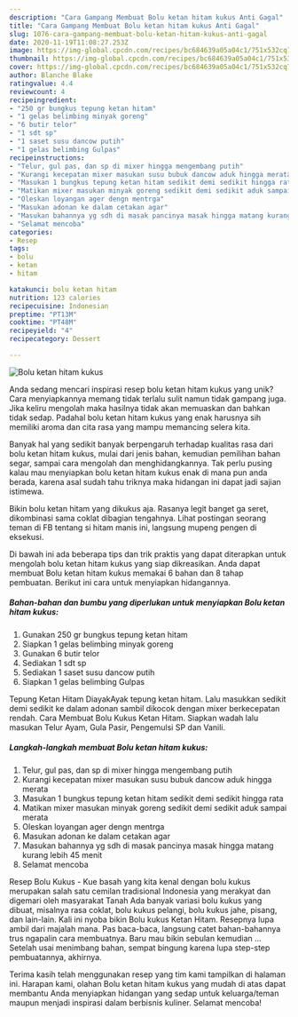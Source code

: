 ```yaml
---
description: "Cara Gampang Membuat Bolu ketan hitam kukus Anti Gagal"
title: "Cara Gampang Membuat Bolu ketan hitam kukus Anti Gagal"
slug: 1076-cara-gampang-membuat-bolu-ketan-hitam-kukus-anti-gagal
date: 2020-11-19T11:08:27.253Z
image: https://img-global.cpcdn.com/recipes/bc684639a05a04c1/751x532cq70/bolu-ketan-hitam-kukus-foto-resep-utama.jpg
thumbnail: https://img-global.cpcdn.com/recipes/bc684639a05a04c1/751x532cq70/bolu-ketan-hitam-kukus-foto-resep-utama.jpg
cover: https://img-global.cpcdn.com/recipes/bc684639a05a04c1/751x532cq70/bolu-ketan-hitam-kukus-foto-resep-utama.jpg
author: Blanche Blake
ratingvalue: 4.4
reviewcount: 4
recipeingredient:
- "250 gr bungkus tepung ketan hitam"
- "1 gelas belimbing minyak goreng"
- "6 butir telor"
- "1 sdt sp"
- "1 saset susu dancow putih"
- "1 gelas belimbing Gulpas"
recipeinstructions:
- "Telur, gul pas, dan sp di mixer hingga mengembang putih"
- "Kurangi kecepatan mixer masukan susu bubuk dancow aduk hingga merata"
- "Masukan 1 bungkus tepung ketan hitam sedikit demi sedikit hingga rata"
- "Matikan mixer masukan minyak goreng sedikit demi sedikit aduk sampai merata"
- "Oleskan loyangan ager dengn mentrga"
- "Masukan adonan ke dalam cetakan agar"
- "Masukan bahannya yg sdh di masak pancinya masak hingga matang kurang lebih 45 menit"
- "Selamat mencoba"
categories:
- Resep
tags:
- bolu
- ketan
- hitam

katakunci: bolu ketan hitam 
nutrition: 123 calories
recipecuisine: Indonesian
preptime: "PT13M"
cooktime: "PT48M"
recipeyield: "4"
recipecategory: Dessert

---
```



![Bolu ketan hitam kukus](https://img-global.cpcdn.com/recipes/bc684639a05a04c1/751x532cq70/bolu-ketan-hitam-kukus-foto-resep-utama.jpg)

Anda sedang mencari inspirasi resep bolu ketan hitam kukus yang unik? Cara menyiapkannya memang tidak terlalu sulit namun tidak gampang juga. Jika keliru mengolah maka hasilnya tidak akan memuaskan dan bahkan tidak sedap. Padahal bolu ketan hitam kukus yang enak harusnya sih memiliki aroma dan cita rasa yang mampu memancing selera kita.

Banyak hal yang sedikit banyak berpengaruh terhadap kualitas rasa dari bolu ketan hitam kukus, mulai dari jenis bahan, kemudian pemilihan bahan segar, sampai cara mengolah dan menghidangkannya. Tak perlu pusing kalau mau menyiapkan bolu ketan hitam kukus enak di mana pun anda berada, karena asal sudah tahu triknya maka hidangan ini dapat jadi sajian istimewa.

Bikin bolu ketan hitam yang dikukus aja. Rasanya legit banget ga seret, dikombinasi sama coklat dibagian tengahnya. Lihat postingan seorang teman di FB tentang si hitam manis ini, langsung mupeng pengen di eksekusi.


Di bawah ini ada beberapa tips dan trik praktis yang dapat diterapkan untuk mengolah bolu ketan hitam kukus yang siap dikreasikan. Anda dapat membuat Bolu ketan hitam kukus memakai 6 bahan dan 8 tahap pembuatan. Berikut ini cara untuk menyiapkan hidangannya.

<!--inarticleads1-->

##### Bahan-bahan dan bumbu yang diperlukan untuk menyiapkan Bolu ketan hitam kukus:

1. Gunakan 250 gr bungkus tepung ketan hitam
1. Siapkan 1 gelas belimbing minyak goreng
1. Gunakan 6 butir telor
1. Sediakan 1 sdt sp
1. Sediakan 1 saset susu dancow putih
1. Siapkan 1 gelas belimbing Gulpas


Tepung Ketan Hitam DiayakAyak tepung ketan hitam. Lalu masukkan sedikit demi sedikit ke dalam adonan sambil dikocok dengan mixer berkecepatan rendah. Cara Membuat Bolu Kukus Ketan Hitam. Siapkan wadah lalu masukan Telur Ayam, Gula Pasir, Pengemulsi SP dan Vanili. 

<!--inarticleads2-->

##### Langkah-langkah membuat Bolu ketan hitam kukus:

1. Telur, gul pas, dan sp di mixer hingga mengembang putih
1. Kurangi kecepatan mixer masukan susu bubuk dancow aduk hingga merata
1. Masukan 1 bungkus tepung ketan hitam sedikit demi sedikit hingga rata
1. Matikan mixer masukan minyak goreng sedikit demi sedikit aduk sampai merata
1. Oleskan loyangan ager dengn mentrga
1. Masukan adonan ke dalam cetakan agar
1. Masukan bahannya yg sdh di masak pancinya masak hingga matang kurang lebih 45 menit
1. Selamat mencoba


Resep Bolu Kukus - Kue basah yang kita kenal dengan bolu kukus merupakan salah satu cemilan tradisional Indonesia yang merakyat dan digemari oleh masyarakat Tanah Ada banyak variasi bolu kukus yang dibuat, misalnya rasa coklat, bolu kukus pelangi, bolu kukus jahe, pisang, dan lain-lain. Kali ini nyoba bikin Bolu kukus Ketan Hitam. Resepnya lupa ambil dari majalah mana. Pas baca-baca, langsung catet bahan-bahannya trus ngapalin cara membuatnya. Baru mau bikin sebulan kemudian … Setelah usai menimbang bahan, sempat bingung karena lupa step-step pembuatannya, akhirnya. 

Terima kasih telah menggunakan resep yang tim kami tampilkan di halaman ini. Harapan kami, olahan Bolu ketan hitam kukus yang mudah di atas dapat membantu Anda menyiapkan hidangan yang sedap untuk keluarga/teman maupun menjadi inspirasi dalam berbisnis kuliner. Selamat mencoba!
